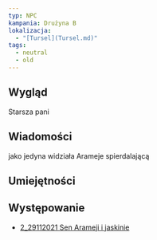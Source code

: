 ```yaml
---
typ: NPC
kampania: Drużyna B
lokalizacja:
  - "[Tursel](Tursel.md)"
tags:
  - neutral
  - old
---
```


## Wygląd
Starsza pani


## Wiadomości
jako jedyna widziała Arameje spierdalającą


## Umiejętności

## Występowanie
- [2_29112021 Sen Arameji i jaskinie](../sesje/2_29112021%20Sen%20Arameji%20i%20jaskinie.md)





